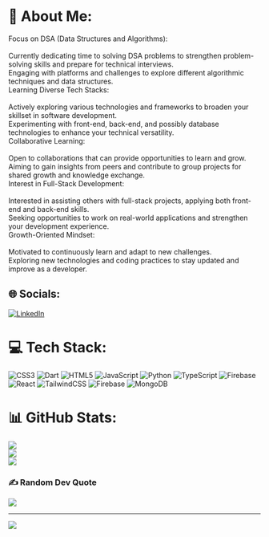 # 💫 About Me:
Focus on DSA (Data Structures and Algorithms):<br><br>Currently dedicating time to solving DSA problems to strengthen problem-solving skills and prepare for technical interviews.<br>Engaging with platforms and challenges to explore different algorithmic techniques and data structures.<br>Learning Diverse Tech Stacks:<br><br>Actively exploring various technologies and frameworks to broaden your skillset in software development.<br>Experimenting with front-end, back-end, and possibly database technologies to enhance your technical versatility.<br>Collaborative Learning:<br><br>Open to collaborations that can provide opportunities to learn and grow.<br>Aiming to gain insights from peers and contribute to group projects for shared growth and knowledge exchange.<br>Interest in Full-Stack Development:<br><br>Interested in assisting others with full-stack projects, applying both front-end and back-end skills.<br>Seeking opportunities to work on real-world applications and strengthen your development experience.<br>Growth-Oriented Mindset:<br><br>Motivated to continuously learn and adapt to new challenges.<br>Exploring new technologies and coding practices to stay updated and improve as a developer.<br>


## 🌐 Socials:
[![LinkedIn](https://img.shields.io/badge/LinkedIn-%230077B5.svg?logo=linkedin&logoColor=white)](https://linkedin.com/in/www.linkedin.com/in/chirayu-marathe-0968ba27a) 

# 💻 Tech Stack:
![CSS3](https://img.shields.io/badge/css3-%231572B6.svg?style=for-the-badge&logo=css3&logoColor=white) ![Dart](https://img.shields.io/badge/dart-%230175C2.svg?style=for-the-badge&logo=dart&logoColor=white) ![HTML5](https://img.shields.io/badge/html5-%23E34F26.svg?style=for-the-badge&logo=html5&logoColor=white) ![JavaScript](https://img.shields.io/badge/javascript-%23323330.svg?style=for-the-badge&logo=javascript&logoColor=%23F7DF1E) ![Python](https://img.shields.io/badge/python-3670A0?style=for-the-badge&logo=python&logoColor=ffdd54) ![TypeScript](https://img.shields.io/badge/typescript-%23007ACC.svg?style=for-the-badge&logo=typescript&logoColor=white) ![Firebase](https://img.shields.io/badge/firebase-%23039BE5.svg?style=for-the-badge&logo=firebase) ![React](https://img.shields.io/badge/react-%2320232a.svg?style=for-the-badge&logo=react&logoColor=%2361DAFB) ![TailwindCSS](https://img.shields.io/badge/tailwindcss-%2338B2AC.svg?style=for-the-badge&logo=tailwind-css&logoColor=white) ![Firebase](https://img.shields.io/badge/firebase-a08021?style=for-the-badge&logo=firebase&logoColor=ffcd34) ![MongoDB](https://img.shields.io/badge/MongoDB-%234ea94b.svg?style=for-the-badge&logo=mongodb&logoColor=white)
# 📊 GitHub Stats:
![](https://github-readme-stats.vercel.app/api?username=ChirayuMarathe&theme=dark&hide_border=false&include_all_commits=false&count_private=false)<br/>
![](https://github-readme-streak-stats.herokuapp.com/?user=ChirayuMarathe&theme=dark&hide_border=false)<br/>
![](https://github-readme-stats.vercel.app/api/top-langs/?username=ChirayuMarathe&theme=dark&hide_border=false&include_all_commits=false&count_private=false&layout=compact)

### ✍️ Random Dev Quote
![](https://quotes-github-readme.vercel.app/api?type=horizontal&theme=radical)

---
[![](https://visitcount.itsvg.in/api?id=ChirayuMarathe&icon=0&color=0)](https://visitcount.itsvg.in)

<!-- Proudly created with GPRM ( https://gprm.itsvg.in ) -->
